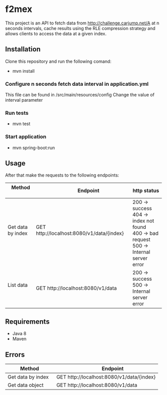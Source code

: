 # f2mex

This project is an API to fetch data from http://challenge.carjump.net/A at n seconds intervals, cache results using the
RLE compression strategy and allows clients to access the data at a given index.

## Installation
Clone this repository and run the following comand:

* mvn install

### Configure n seconds fetch data interval in application.yml
This file can be found in /src/main/resources/config
Change the value of interval parameter

### Run tests
* mvn test

### Start application
* mvn spring-boot:run

## Usage
After that make the requests to the following endpoints:

       Method         |                     Endpoint                      | http status
--------------------- | ------------------------------------------------- | -----------
Get data by index     | GET http://localhost:8080/v1/data/{index}         |200 -> success<br>404 -> index not found<br>400 -> bad request<br> 500 -> Internal server error
List data             | GET http://localhost:8080/v1/data                 |200 -> success<br>500 -> Internal server error

## Requirements

* Java 8
* Maven

## Errors

       Method         |                     Endpoint                
--------------------- | ------------------------------------------------- 
Get data by index     | GET http://localhost:8080/v1/data/{index}
Get data object       | GET http://localhost:8080/v1/data

